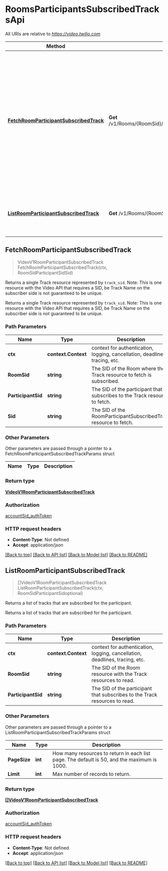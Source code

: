 # RoomsParticipantsSubscribedTracksApi

All URIs are relative to *https://video.twilio.com*

Method | HTTP request | Description
------------- | ------------- | -------------
[**FetchRoomParticipantSubscribedTrack**](RoomsParticipantsSubscribedTracksApi.md#FetchRoomParticipantSubscribedTrack) | **Get** /v1/Rooms/{RoomSid}/Participants/{ParticipantSid}/SubscribedTracks/{Sid} | Returns a single Track resource represented by &#x60;track_sid&#x60;.  Note: This is one resource with the Video API that requires a SID, be Track Name on the subscriber side is not guaranteed to be unique.
[**ListRoomParticipantSubscribedTrack**](RoomsParticipantsSubscribedTracksApi.md#ListRoomParticipantSubscribedTrack) | **Get** /v1/Rooms/{RoomSid}/Participants/{ParticipantSid}/SubscribedTracks | Returns a list of tracks that are subscribed for the participant.



## FetchRoomParticipantSubscribedTrack

> VideoV1RoomParticipantSubscribedTrack FetchRoomParticipantSubscribedTrack(ctx, RoomSidParticipantSidSid)

Returns a single Track resource represented by `track_sid`.  Note: This is one resource with the Video API that requires a SID, be Track Name on the subscriber side is not guaranteed to be unique.

Returns a single Track resource represented by `track_sid`.  Note: This is one resource with the Video API that requires a SID, be Track Name on the subscriber side is not guaranteed to be unique.

### Path Parameters


Name | Type | Description
------------- | ------------- | -------------
**ctx** | **context.Context** | context for authentication, logging, cancellation, deadlines, tracing, etc.
**RoomSid** | **string** | The SID of the Room where the Track resource to fetch is subscribed.
**ParticipantSid** | **string** | The SID of the participant that subscribes to the Track resource to fetch.
**Sid** | **string** | The SID of the RoomParticipantSubscribedTrack resource to fetch.

### Other Parameters

Other parameters are passed through a pointer to a FetchRoomParticipantSubscribedTrackParams struct


Name | Type | Description
------------- | ------------- | -------------

### Return type

[**VideoV1RoomParticipantSubscribedTrack**](VideoV1RoomParticipantSubscribedTrack.md)

### Authorization

[accountSid_authToken](../README.md#accountSid_authToken)

### HTTP request headers

- **Content-Type**: Not defined
- **Accept**: application/json

[[Back to top]](#) [[Back to API list]](../README.md#documentation-for-api-endpoints)
[[Back to Model list]](../README.md#documentation-for-models)
[[Back to README]](../README.md)


## ListRoomParticipantSubscribedTrack

> []VideoV1RoomParticipantSubscribedTrack ListRoomParticipantSubscribedTrack(ctx, RoomSidParticipantSidoptional)

Returns a list of tracks that are subscribed for the participant.

Returns a list of tracks that are subscribed for the participant.

### Path Parameters


Name | Type | Description
------------- | ------------- | -------------
**ctx** | **context.Context** | context for authentication, logging, cancellation, deadlines, tracing, etc.
**RoomSid** | **string** | The SID of the Room resource with the Track resources to read.
**ParticipantSid** | **string** | The SID of the participant that subscribes to the Track resources to read.

### Other Parameters

Other parameters are passed through a pointer to a ListRoomParticipantSubscribedTrackParams struct


Name | Type | Description
------------- | ------------- | -------------
**PageSize** | **int** | How many resources to return in each list page. The default is 50, and the maximum is 1000.
**Limit** | **int** | Max number of records to return.

### Return type

[**[]VideoV1RoomParticipantSubscribedTrack**](VideoV1RoomParticipantSubscribedTrack.md)

### Authorization

[accountSid_authToken](../README.md#accountSid_authToken)

### HTTP request headers

- **Content-Type**: Not defined
- **Accept**: application/json

[[Back to top]](#) [[Back to API list]](../README.md#documentation-for-api-endpoints)
[[Back to Model list]](../README.md#documentation-for-models)
[[Back to README]](../README.md)


